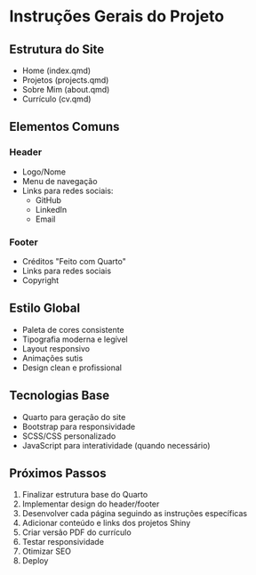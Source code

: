 # Instruções Gerais do Projeto

## Estrutura do Site
- Home (index.qmd)
- Projetos (projects.qmd)
- Sobre Mim (about.qmd)
- Currículo (cv.qmd)

## Elementos Comuns
### Header
- Logo/Nome
- Menu de navegação
- Links para redes sociais:
  - GitHub
  - LinkedIn
  - Email

### Footer
- Créditos "Feito com Quarto"
- Links para redes sociais
- Copyright

## Estilo Global
- Paleta de cores consistente
- Tipografia moderna e legível
- Layout responsivo
- Animações sutis
- Design clean e profissional

## Tecnologias Base
- Quarto para geração do site
- Bootstrap para responsividade
- SCSS/CSS personalizado
- JavaScript para interatividade (quando necessário)

## Próximos Passos
1. Finalizar estrutura base do Quarto
2. Implementar design do header/footer
3. Desenvolver cada página seguindo as instruções específicas
4. Adicionar conteúdo e links dos projetos Shiny
5. Criar versão PDF do currículo
6. Testar responsividade
7. Otimizar SEO
8. Deploy 